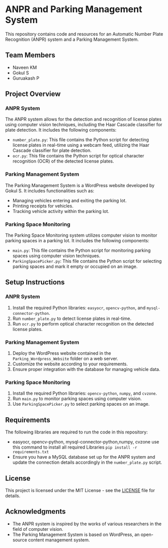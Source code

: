 # ANPR and Parking Management System

This repository contains code and resources for an Automatic Number Plate Recognition (ANPR) system and a Parking Management System.

## Team Members
- Naveen KM
- Gokul S
- Guruakash P

## Project Overview

### ANPR System
The ANPR system allows for the detection and recognition of license plates using computer vision techniques, including the Haar Cascade classifier for plate detection. It includes the following components:

- `number_plate.py`: This file contains the Python script for detecting license plates in real-time using a webcam feed, utilizing the Haar Cascade classifier for plate detection.
- `ocr.py`: This file contains the Python script for optical character recognition (OCR) of the detected license plates.


### Parking Management System
The Parking Management System is a WordPress website developed by Gokul S. It includes functionalities such as:

- Managing vehicles entering and exiting the parking lot.
- Printing receipts for vehicles.
- Tracking vehicle activity within the parking lot.

### Parking Space Monitoring
The Parking Space Monitoring system utilizes computer vision to monitor parking spaces in a parking lot. It includes the following components:

- `main.py`: This file contains the Python script for monitoring parking spaces using computer vision techniques.
- `ParkingSpacePicker.py`: This file contains the Python script for selecting parking spaces and mark it empty or occupied on an image.

## Setup Instructions

### ANPR System
1. Install the required Python libraries: `easyocr`, `opencv-python`, and `mysql-connector-python`.
2. Run `number_plate.py` to detect license plates in real-time.
3. Run `ocr.py` to perform optical character recognition on the detected license plates.

### Parking Management System
1. Deploy the WordPress website contained in the `Parking_Wordpress_Website` folder on a web server.
2. Customize the website according to your requirements.
3. Ensure proper integration with the database for managing vehicle data.

### Parking Space Monitoring
1. Install the required Python libraries: `opencv-python`, `numpy`, and `cvzone`.
2. Run `main.py` to monitor parking spaces using computer vision.
3. Use `ParkingSpacePicker.py` to select parking spaces on an image.

## Requirements
The following libraries are required to run the code in this repository:
- easyocr, opencv-python, mysql-connector-python,numpy, cvzone
use this command to install all required Libraries `pip install -r requirements.txt`
- Ensure you have a MySQL database set up for the ANPR system and update the connection details accordingly in the `number_plate.py` script.

## License
This project is licensed under the MIT License - see the [LICENSE](LICENSE) file for details.

## Acknowledgments
- The ANPR system is inspired by the works of various researchers in the field of computer vision.
- The Parking Management System is based on WordPress, an open-source content management system.
